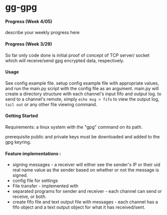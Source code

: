 # gg-gpg

#### Progress (Week 4/05)
describe your weekly progress here

#### Progress (Week 3/29)
So far only code done is initial proof of concept of TCP server/ socket which will receive/send gpg encrypted data, respectively.

#### Usage 
See config example file. setup config example file with appropriate values, and run the main.py script with the config file as an argument.
main.py will create a directory structure with each channel's input fifo and output log.
to send to a channel's remote, simply `echo msg > fifo`
to view the output log, `tail out` or any other file viewing command.


#### Getting Started

Requirements: a linux system with the "gpg" command on its path.

prerequisite public and private keys must be downloaded and added to the gpg keyring.


#### Feature implementations  :
* signing messages - a receiver will either see the sender's IP or their uid real name value as the sender based on whether or not the message is signed.
* config file for settings 
* File transfer - implemented with
* separated programs for sender and receiver - each channel can send or receive, or both.
* create fifo file and text output file with messages - each channel has a fifo object and a text output object for what it has received/sent.
